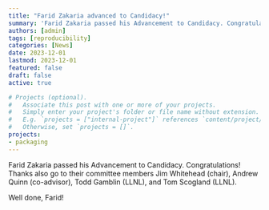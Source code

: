 ```yaml
---
title: "Farid Zakaria advanced to Candidacy!"
summary: 'Farid Zakaria passed his Advancement to Candidacy. Congratulations! Thanks also go to their committee members Jim Whitehead (chair), Andrew Quinn (co-advisor), Todd Gamblin (LLNL), and Tom Scogland (LLNL).'
authors: [admin]
tags: [reproducibility]
categories: [News]
date: 2023-12-01
lastmod: 2023-12-01
featured: false
draft: false
active: true

# Projects (optional).
#   Associate this post with one or more of your projects.
#   Simply enter your project's folder or file name without extension.
#   E.g. `projects = ["internal-project"]` references `content/project/deep-learning/index.md`.
#   Otherwise, set `projects = []`.
projects: 
- packaging
---
```


Farid Zakaria passed his Advancement to Candidacy. Congratulations! Thanks also go to their committee members Jim Whitehead (chair), Andrew Quinn (co-advisor), Todd Gamblin (LLNL), and Tom Scogland (LLNL).

Well done, Farid!
